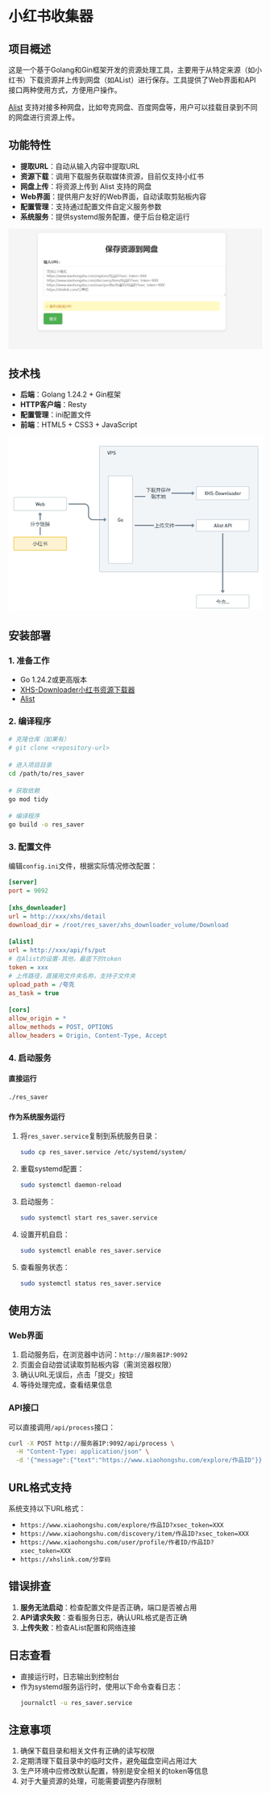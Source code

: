 # 小红书收集器

## 项目概述

这是一个基于Golang和Gin框架开发的资源处理工具，主要用于从特定来源（如小红书）下载资源并上传到网盘（如AList）进行保存。工具提供了Web界面和API接口两种使用方式，方便用户操作。

[Alist](https://alistgo.com/zh/) 支持对接多种网盘，比如夸克网盘、百度网盘等，用户可以挂载目录到不同的网盘进行资源上传。

## 功能特性

- **提取URL**：自动从输入内容中提取URL
- **资源下载**：调用下载服务获取媒体资源，目前仅支持小红书
- **网盘上传**：将资源上传到 Alist 支持的网盘
- **Web界面**：提供用户友好的Web界面，自动读取剪贴板内容
- **配置管理**：支持通过配置文件自定义服务参数
- **系统服务**：提供systemd服务配置，便于后台稳定运行

![alt text](PixPin_2025-10-13_16-54-38.jpg)

## 技术栈

- **后端**：Golang 1.24.2 + Gin框架
- **HTTP客户端**：Resty
- **配置管理**：ini配置文件
- **前端**：HTML5 + CSS3 + JavaScript

![alt text](PixPin_2025-10-13_17-07-50.jpg)
## 安装部署

### 1. 准备工作

- Go 1.24.2或更高版本
- [XHS-Downloader小红书资源下载器](https://github.com/JoeanAmier/XHS-Downloader)
- [Alist](https://alistgo.com/zh/)

### 2. 编译程序

```bash
# 克隆仓库（如果有）
# git clone <repository-url>

# 进入项目目录
cd /path/to/res_saver

# 获取依赖
go mod tidy

# 编译程序
go build -o res_saver
```

### 3. 配置文件

编辑`config.ini`文件，根据实际情况修改配置：

```ini
[server]
port = 9092

[xhs_downloader]
url = http://xxx/xhs/detail
download_dir = /root/res_saver/xhs_downloader_volume/Download

[alist]
url = http://xxx/api/fs/put
# 在Alist的设置-其他，最底下的token
token = xxx
# 上传路径，直接用文件夹名称，支持子文件夹
upload_path = /夸克
as_task = true

[cors]
allow_origin = *
allow_methods = POST, OPTIONS
allow_headers = Origin, Content-Type, Accept
```

### 4. 启动服务

#### 直接运行

```bash
./res_saver
```

#### 作为系统服务运行

1. 将`res_saver.service`复制到系统服务目录：
   ```bash
   sudo cp res_saver.service /etc/systemd/system/
   ```

2. 重载systemd配置：
   ```bash
   sudo systemctl daemon-reload
   ```

3. 启动服务：
   ```bash
   sudo systemctl start res_saver.service
   ```

4. 设置开机自启：
   ```bash
   sudo systemctl enable res_saver.service
   ```

5. 查看服务状态：
   ```bash
   sudo systemctl status res_saver.service
   ```

## 使用方法

### Web界面

1. 启动服务后，在浏览器中访问：`http://服务器IP:9092`
2. 页面会自动尝试读取剪贴板内容（需浏览器权限）
3. 确认URL无误后，点击「提交」按钮
4. 等待处理完成，查看结果信息

### API接口

可以直接调用`/api/process`接口：

```bash
curl -X POST http://服务器IP:9092/api/process \
  -H "Content-Type: application/json" \
  -d '{"message":{"text":"https://www.xiaohongshu.com/explore/作品ID"}}'
```

## URL格式支持

系统支持以下URL格式：
- `https://www.xiaohongshu.com/explore/作品ID?xsec_token=XXX`
- `https://www.xiaohongshu.com/discovery/item/作品ID?xsec_token=XXX`
- `https://www.xiaohongshu.com/user/profile/作者ID/作品ID?xsec_token=XXX`
- `https://xhslink.com/分享码`

## 错误排查

1. **服务无法启动**：检查配置文件是否正确，端口是否被占用
2. **API请求失败**：查看服务日志，确认URL格式是否正确
3. **上传失败**：检查AList配置和网络连接

## 日志查看

- 直接运行时，日志输出到控制台
- 作为systemd服务运行时，使用以下命令查看日志：
  ```bash
  journalctl -u res_saver.service
  ```

## 注意事项

1. 确保下载目录和相关文件有正确的读写权限
2. 定期清理下载目录中的临时文件，避免磁盘空间占用过大
3. 生产环境中应修改默认配置，特别是安全相关的token等信息
4. 对于大量资源的处理，可能需要调整内存限制